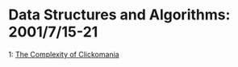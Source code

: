 # Data Structures and Algorithms: 2001/7/15-21  
1: [The Complexity of Clickomania](https://doi.org/10.48550/arXiv.cs/0107031)  